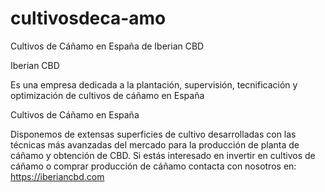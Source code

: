 # cultivosdeca-amo
Cultivos de Cáñamo en España de Iberian CBD


Iberian CBD

Es una empresa dedicada a la plantación, supervisión, tecnificación y optimización de cultivos de cáñamo en España


Cultivos de Cáñamo en España

Disponemos de extensas superficies de cultivo desarrolladas con las técnicas más avanzadas del mercado para la producción de planta de cáñamo y obtención de CBD.
Si estás interesado en invertir en cultivos de cáñamo o comprar producción de cáñamo contacta con nosotros en:
https://iberiancbd.com

